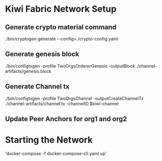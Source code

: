 # Kiwi Fabric Network Setup

## Generate crypto material command
./bin/cryptogen generate --config=./crypto-config.yaml

## Generate genesis block 
./bin/configtxgen -profile TwoOrgsOrdererGenesis -outputBlock ./channel-artifacts/genesis.block

## Generate Channel tx
./bin/configtxgen -profile TwoOrgsChannel -outputCreateChannelTx ./channel-artifacts/channel.tx -channelID $kiwi-channel

## Update Peer Anchors for org1 and org2


# Starting the Network

'docker-compose -f docker-compose-cli.yaml up'

